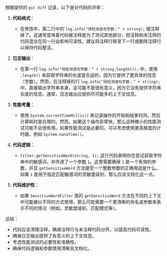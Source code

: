 根据提供的 `git diff` 记录，以下是对代码的评审：

1. **代码格式**：
   - 在修改中，第二行中的 `log.info("待检测语句字数：" + string);` 被注释掉了。这通常意味着代码被注释是为了测试其他部分，但注释和未注释的代码混合在同一行会影响可读性。建议将注释行移至下一行或删除注释行以保持代码整洁。

2. **日志输出**：
   - 在第一行 `log.info("待检测语句字数：" + string.length());` 中，使用 `.length()` 来获取字符串的长度是合适的，因为它提供了更具体的信息（字数）。然而，在注释掉的行 `log.info("待检测语句字数：" + string);` 中，直接输出字符串本身，这可能不是很有意义，因为它没有提供字符串长度的信息。通常，日志输出应提供尽可能多的上下文信息。

3. **性能考量**：
   - 使用 `System.currentTimeMillis()` 来记录操作的开始和结束时间，然后计算耗时是合理的。然而，如果这个操作非常快，那么这种微小的性能测试可能不会很有用。如果性能测试是必要的，可以考虑使用更高精度的计时器，例如 `System.nanoTime()`。

4. **代码逻辑**：
   - `filter.getSensitiveWord(string, 1);` 这行代码表明你在尝试获取字符串中的敏感词，并传递了一个参数 `1`。这里需要确保 `1` 是一个有效的参数，并且 `getSensitiveWord` 方法接受一个整数参数的正确用途是什么。如果 `1` 是用于指定匹配敏感词的灵敏度级别，那么应该文档化这一点。

5. **代码维护性**：
   - 如果 `SensitiveWordFilter` 类的 `getSensitiveWord` 方法在不同的上下文中可能被以不同的方式使用，那么可能需要一个更清晰的命名或参数来表示不同的情况（例如，灵敏度级别、匹配模式等）。

总结：
- 代码应该清理注释，确保注释行与未注释代码分开，以提高代码可读性。
- 确保日志输出提供了有意义的上下文信息。
- 考虑性能测试的必要性和准确性。
- 确保代码逻辑和参数使用清晰且文档化。